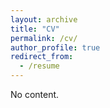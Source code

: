```yaml
---
layout: archive
title: "CV"
permalink: /cv/
author_profile: true
redirect_from:
  - /resume
---
```


No content.
